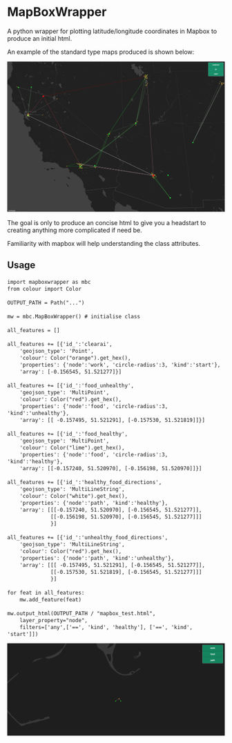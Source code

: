# MapBoxWrapper
A python wrapper for plotting latitude/longitude coordinates in Mapbox to produce an initial html.

An example of the standard type maps produced is shown below: 

![mapbox example](images/mapbox_example.png)

The goal is only to produce an concise html to give you a headstart to creating anything more
complicated if need be.

Familiarity with mapbox will help understanding the class attributes.

## Usage

```python2html
import mapboxwrapper as mbc
from colour import Color

OUTPUT_PATH = Path("...")

mw = mbc.MapBoxWrapper() # initialise class

all_features = []

all_features += [{'id_':'clearai',
    'geojson_type': 'Point',
    'colour': Color("orange").get_hex(),
    'properties': {'node':'work', 'circle-radius':3, 'kind':'start'},
    'array': [-0.156545, 51.521277]}]
    
all_features += [{'id_':'food_unhealthy',
    'geojson_type': 'MultiPoint',
    'colour': Color("red").get_hex(),
    'properties': {'node':'food', 'circle-radius':3, 'kind':'unhealthy'},
    'array': [[ -0.157495, 51.521291], [-0.157530, 51.521819]]}]
    
all_features += [{'id_':'food_healthy',
    'geojson_type': 'MultiPoint',
    'colour': Color("lime").get_hex(),
    'properties': {'node':'food', 'circle-radius':3, 'kind':'healthy'},
    'array': [[-0.157240, 51.520970], [-0.156198, 51.520970]]}]

all_features += [{'id_':'healthy_food_directions',
    'geojson_type': 'MultiLineString',
    'colour': Color("white").get_hex(),
    'properties': {'node':'path', 'kind':'healthy'},
    'array': [[[-0.157240, 51.520970], [-0.156545, 51.521277]],
              [[-0.156198, 51.520970], [-0.156545, 51.521277]]]   
              }]

all_features += [{'id_':'unhealthy_food_directions',
    'geojson_type': 'MultiLineString',
    'colour': Color("red").get_hex(),
    'properties': {'node':'path', 'kind':'unhealthy'},
    'array': [[[ -0.157495, 51.521291], [-0.156545, 51.521277]],
              [[-0.157530, 51.521819], [-0.156545, 51.521277]]]   
              }]

for feat in all_features:
    mw.add_feature(feat)

mw.output_html(OUTPUT_PATH / "mapbox_test.html",
    layer_property="node",
    filters=['any',['==', 'kind', 'healthy'], ['==', 'kind', 'start']])
```
![readme_example](images/readme_example.png)